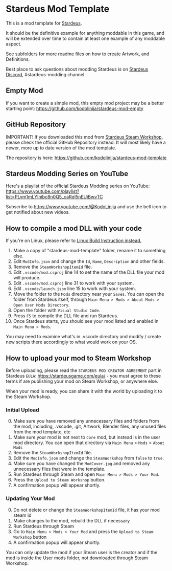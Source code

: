 # Stardeus Mod Template

This is a mod template for [Stardeus](https://store.steampowered.com/app/1380910/Stardeus/).

It should be the definitive example for anything moddable in this game, and will be
extended over time to contain at least one example of any moddable aspect.

See subfolders for more readme files on how to create Artwork, and Definitions.

Best place to ask questions about modding Stardeus is on [Stardeus Discord](https://discord.com/invite/89amEwP), #stardeus-modding channel.

## Empty Mod

If you want to create a simple mod, this empty mod project may be a better starting point:
https://github.com/kodolinija/stardeus-mod-empty

## GitHub Repository

IMPORTANT! If you downloaded this mod from [Stardeus Steam Workshop](https://steamcommunity.com/app/1380910/workshop/),
please check the official GitHub Repository instead. It will most likely have a newer, more up to date version of the mod template.

The repository is here: https://github.com/kodolinija/stardeus-mod-template

## Stardeus Modding Series on YouTube

Here's a playlist of the official Stardeus Modding series on YouTube:
https://www.youtube.com/playlist?list=PLvm1mLYInibc8n0Q5_caRql5nEUiBwvTC

Subscribe to https://www.youtube.com/@KodoLinija and use the bell icon to get notified about new videos.


## How to compile a mod DLL with your code

If you're on Linux, please refer to [Linux Build Instruction instead.](Linux.md)

1. Make a copy of "stardeus-mod-template" folder, rename it to something else.
2. Edit `ModInfo.json` and change the `Id`, `Name`, `Description` and other fields.
3. Remove the `SteamWorkshopItemId` file.
4. Edit `.vscode/mod.csproj` line 14 to set the name of the DLL file your mod will produce.
5. Edit `.vscode/mod.csproj` line 31 to work with your system.
6. Edit `.vscode/launch.json` line 15 to work with your system.
7. Move the folder to the `Mods` directory near your `Saves`. You can open the folder from Stardeus itself, through `Main Menu > Mods > About Mods > Open User Mods Directory`.
8. Open the folder with `Visual Studio Code`.
9. Press `F5` to compile the DLL file and run Stardeus.
10. Once Stardeus starts, you should see your mod listed and enabled in `Main Menu > Mods`.

You may need to examine what's in .vscode directory and modify / create new
scripts there accordingly to what would work on your OS.

## How to upload your mod to Steam Workshop

Before uploading, please read the `STARDEUS MOD CREATOR AGREEMENT` part in Stardeus `EULA`:
https://stardeusgame.com/eula/ - you must agree to these terms if are publishing your mod on Steam Workshop, or anywhere else.

When your mod is ready, you can share it with the world by uploading it to the Steam Workshop.

### Initial Upload

0. Make sure you have removed any unnecessary files and folders from the mod, including, .vscode, .git, Artwork, Blender files, any unused files from the mod template, etc
1. Make sure your mod is not next to `Core` mod, but instead is in the user mod directory. You can open that directory via `Main Menu` > `Mods` > `About Mods`
2. Remove the `SteamWorkshopItemId` file.
1. Edit the `ModInfo.json` and change the `SteamWorkshop` from `false` to `true`.
2. Make sure you have changed the `ModCover.jpg` and removed any unnecessary files that were in the template.
3. Run Stardeus through Steam and open `Main Menu > Mods > Your Mod`.
4. Press the `Upload to Steam Workshop` button.
5. A confirmation popup will appear shortly.

### Updating Your Mod

0. Do not delete or change the `SteamWorkshopItemId` file, it has your mod steam id
1. Make changes to the mod, rebuild the DLL if necessary
2. Run Stardeus through Steam
3. Go to `Main Menu > Mods > Your Mod` and press the `Upload to Steam Workshop` button
4. A confirmation popup will appear shortly.

You can only update the mod if your Steam user is the creator and if the mod is inside the User mods folder, not downloaded through Steam Workshop.
